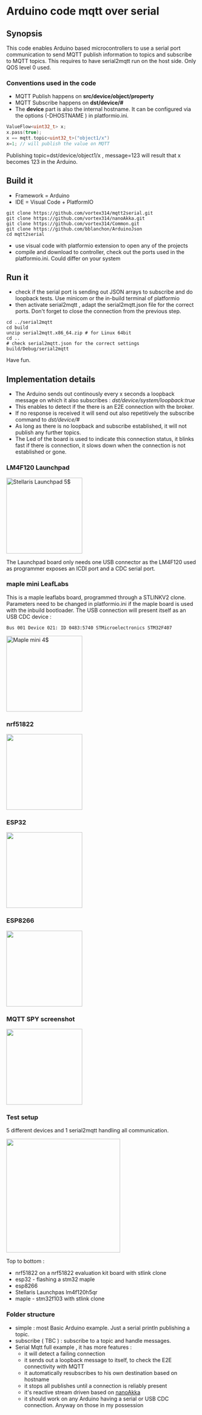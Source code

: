 # Arduino code mqtt over serial

## Synopsis
This code enables Arduino based microcontrollers to use a serial port communication to send MQTT publish information to topics and subscribe to MQTT topics.
This requires to have serial2mqtt run on the host side.
Only QOS level 0 used.
### Conventions used in the code 

 - MQTT Publish happens on **src/device/object/property** 
 - MQTT Subscribe happens on **dst/device/#** 
 - The **device** part is also the internal hostname. It can be configured via the options (-DHOSTNAME ) in platformio.ini.
```c++
ValueFlow<uint32_t> x;
x.pass(true);
x == mqtt.topic<uint32_t>("object1/x")
x=1; // will publish the value on MQTT 
```
Publishing topic=dst/device/object1/x , message=123 will result that x becomes 123 in the Arduino.

## Build it
 - Framework = Arduino
- IDE = Visual Code + PlatformIO

```Shell
git clone https://github.com/vortex314/mqtt2serial.git
git clone https://github.com/vortex314/nanoAkka.git
git clone https://github.com/vortex314/Common.git
git clone https://github.com/bblanchon/ArduinoJson
cd mqtt2serial
```
- use visual code with platformio extension to open any of the projects
 - compile and download to controller, check out the ports used in the platformio.ini. Could differ on your system
## Run it
- check if the serial port is sending out JSON arrays to subscribe and do loopback tests. Use minicom or the in-build terminal of platformio
- then activate serial2mqtt , adapt the serial2mqtt.json file for the correct ports. Don't forget to close the connection from the previous step.
```
cd ../serial2mqtt
cd build
unzip serial2mqtt.x86_64.zip # for Linux 64bit
cd ..
# check serial2mqtt.json for the correct settings
build/Debug/serial2mqtt
```
Have fun.
## Implementation details
- The Arduino sends out continously every x seconds a loopback message on which it also subscribes : *dst/device/system/loopback:true*
- This enables to detect if the there is an E2E connection with the broker.
- If no response is received it will send out also repetitively the subscribe command to *dst/device/#*
- As long as there is no loopback and subscribe established, it will not publish any further topics. 
- The Led of the board is used to indicate this connection status, it blinks fast if there is connection, it slows down when the connection is not established or gone. 
### LM4F120 Launchpad 
<img src="https://github.com/vortex314/mqtt2serial/raw/master/doc/stellaris.jpeg" width="200" title="Stellaris Launchpad 5$">

The Launchpad board only needs one USB connector as the LM4F120 used as programmer exposes an ICDI port and a CDC serial port.

### maple mini LeafLabs 
This is a maple leaflabs board, programmed through a STLINKV2 clone. Parameters need to be changed in platformio.ini if the maple board is used with the inbuild bootloader. 
The USB connection will present itself as an USB CDC device : 
```
Bus 001 Device 021: ID 0483:5740 STMicroelectronics STM32F407
```
<img src="https://github.com/vortex314/mqtt2serial/raw/master/doc/maple.jpg" width="200" title="Maple mini 4$">

### nrf51822
<img src="https://github.com/vortex314/mqtt2serial/raw/master/doc/nrf51822.jpeg" width="200" >

### ESP32
<img src="https://github.com/vortex314/mqtt2serial/raw/master/doc/esp32.jpg" width="200" >

### ESP8266
<img src="https://github.com/vortex314/mqtt2serial/raw/master/doc/esp8266.jpeg" width="200" >

### MQTT SPY screenshot

<img src="https://github.com/vortex314/mqtt2serial/raw/master/doc/mqtt-spy.png" width="200" >

### Test setup 

5 different devices and 1 serial2mqtt handling all  communication.

<img src="https://github.com/vortex314/mqtt2serial/raw/master/doc/ucs.jpg" width="300" >

Top to bottom :
- nrf51822 on a nrf51822 evaluation kit board with stlink clone
- esp32 - flashing a stm32 maple
- esp8266
- Stellaris Launchpas lm4f120h5qr
- maple - stm32f103 with stlink clone

### Folder structure 
- simple : most Basic Arduino example. Just a serial println publishing a topic. 
- subscribe ( TBC ) : subscribe to a topic and handle messages. 
- Serial Mqtt full example , it has more features :
  * it will detect a failing connection
  * it sends out a loopback message to itself, to check the E2E connectivity with MQTT
  * it automatically resubscribes to his own destination based on hostname
  * it stops all publishes until a connection is reliably present
  *  it's reactive stream driven based on [nanoAkka](https://github.com/vortex314/nanoAkka/blob/master/README.md) 
  * it should work on any Arduino having a serial or USB CDC connection. Anyway on those in my possession

<!--stackedit_data:
eyJoaXN0b3J5IjpbMTYzMzgxMTM3OCwxODA5ODI5Mzc5LC04MT
QzNTMzMSwtNDk0MzU2NjI2LDE0MzcyOTUzNTYsLTgxMDcwMDE0
OSwxNjI4OTg2NTE1LDIwOTE2MjAxNzhdfQ==
-->